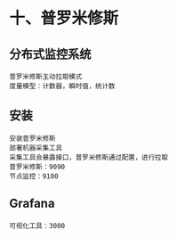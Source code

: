 # 十、普罗米修斯
    
## 分布式监控系统
    普罗米修斯主动拉取模式
    度量模型：计数器，瞬时值，统计数

## 安装
    安装普罗米修斯
    部署机器采集工具
    采集工具会暴露接口，普罗米修斯通过配置，进行拉取
    普罗米修斯：9090
    节点监控：9100
    
## Grafana
    可视化工具：3000